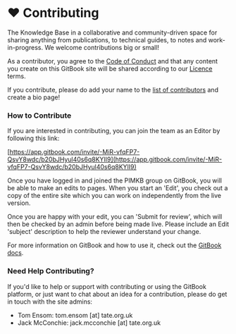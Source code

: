 # ❤ Contributing

The Knowledge Base in a collaborative and community-driven space for sharing anything from publications, to technical guides, to notes and work-in-progress. We welcome contributions big or small!

As a contributor, you agree to the [Code of Conduct](../code-of-conduct.md) and that any content you create on this GitBook site will be shared according to our [Licence](../licence.md) terms.

If you contribute, please do add your name to the [list of contributors](../contributing/contributors/) and create a bio page!&#x20;

### How to Contribute

If you are interested in contributing, you can join the team as an Editor by following this link:&#x20;

[https://app.gitbook.com/invite/-MiR-vfqFP7-QsvY8wdc/b20bJHyul40s6q8KYlI9](https://app.gitbook.com/invite/-MiR-vfqFP7-QsvY8wdc/b20bJHyul40s6q8KYlI9)

Once you have logged in and joined the PIMKB group on GitBook, you will be able to make an edits to pages. When you start an 'Edit', you check out a copy of the entire site which you can work on independently from the live version.&#x20;

Once you are happy with your edit, you can 'Submit for review', which will then be checked by an admin before being made live. Please include an Edit 'subject' description to help the reviewer understand your change.&#x20;

For more information on GitBook and how to use it, check out the [GitBook docs](https://docs.gitbook.com/).

### Need Help Contributing?

If you'd like to help or support with contributing or using the GitBook platform, or just want to chat about an idea for a contribution, please do get in touch with the site admins:&#x20;

* Tom Ensom: tom.ensom \[at] tate.org.uk
* Jack McConchie: jack.mcconchie \[at] tate.org.uk



##
